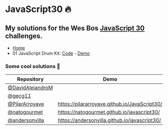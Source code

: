 # JavaScript30 🔥

## My solutions for the Wes Bos [JavaScript 30](https://javascript30.com/) challenges.

- [Home](https://manucastrillonm.github.io/javascript-30/)
- 01 JavaScript Drum Kit: [Code](https://github.com/ManuCastrillonM/javascript-30/tree/master/01-javascript-drum-kit) - [Demo](https://manucastrillonm.github.io/javascript-30/01-javascript-drum-kit)


### Some cool solutions 🤩

| Repository | Demo |
|---|---|
| [@DavidAlejandroM](https://github.com/DavidAlejandroM/JavaScript30) |   |
| [@gecg11](https://github.com/gecg11/javascript-30) |   |
| [@PilarArroyave](https://github.com/PilarArroyave/JavaScript30) | https://pilararroyave.github.io/JavaScript30/  |
| [@natogourmet](https://github.com/natogourmet/javascript30) | https://natogourmet.github.io/javascript30/ |
| [@andersonvilla](https://github.com/andersonvilla/javascript30) | https://andersonvilla.github.io/javascript30/ |
